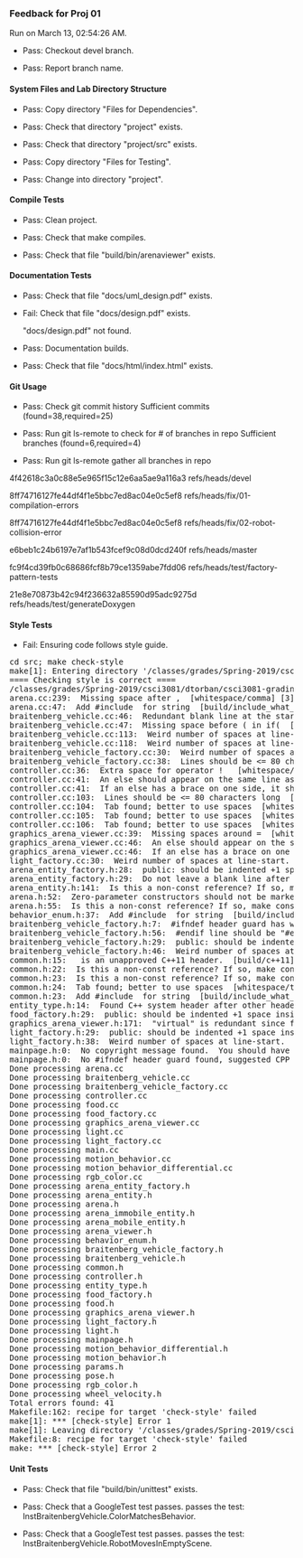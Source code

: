 ### Feedback for Proj 01

Run on March 13, 02:54:26 AM.

+ Pass: Checkout devel branch.



+ Pass: Report branch name.




#### System Files and Lab Directory Structure

+ Pass: Copy directory "Files for Dependencies".



+ Pass: Check that directory "project" exists.

+ Pass: Check that directory "project/src" exists.

+ Pass: Copy directory "Files for Testing".



+ Pass: Change into directory "project".


#### Compile Tests

+ Pass: Clean project.



+ Pass: Check that make compiles.



+ Pass: Check that file "build/bin/arenaviewer" exists.


#### Documentation Tests

+ Pass: Check that file "docs/uml_design.pdf" exists.

+ Fail: Check that file "docs/design.pdf" exists.

     "docs/design.pdf" not found.

+ Pass: Documentation builds.



+ Pass: Check that file "docs/html/index.html" exists.


#### Git Usage

+ Pass: Check git commit history
Sufficient commits (found=38,required=25)

+ Pass: Run git ls-remote to check for # of branches in repo
Sufficient branches (found=6,required=4)

+ Pass: Run git ls-remote gather all branches in repo

4f42618c3a0c88e5e965f15c12e6aa5ae9a116a3	refs/heads/devel

8ff74716127fe44df4f1e5bbc7ed8ac04e0c5ef8	refs/heads/fix/01-compilation-errors

8ff74716127fe44df4f1e5bbc7ed8ac04e0c5ef8	refs/heads/fix/02-robot-collision-error

e6beb1c24b6197e7af1b543fcef9c08d0dcd240f	refs/heads/master

fc9f4cd39fb0c68686fcf8b79ce1359abe7fdd06	refs/heads/test/factory-pattern-tests

21e8e70873b42c94f236632a85590d95adc9275d	refs/heads/test/generateDoxygen




#### Style Tests

+ Fail: Ensuring code follows style guide.

<pre>cd src; make check-style
make[1]: Entering directory '/classes/grades/Spring-2019/csci3081/dtorban/csci3081-grading-env/grading-scripts/grading/Proj_01_Full_Feedback/repo-scher528/project/src'
==== Checking style is correct ====
/classes/grades/Spring-2019/csci3081/dtorban/csci3081-grading-env/grading-scripts/grading/Proj_01_Full_Feedback/repo-scher528/cpplint/cpplint.py --root=.. *.cc *.h
arena.cc:239:  Missing space after ,  [whitespace/comma] [3]
arena.cc:47:  Add #include <string> for string  [build/include_what_you_use] [4]
braitenberg_vehicle.cc:46:  Redundant blank line at the start of a code block should be deleted.  [whitespace/blank_line] [2]
braitenberg_vehicle.cc:47:  Missing space before ( in if(  [whitespace/parens] [5]
braitenberg_vehicle.cc:113:  Weird number of spaces at line-start.  Are you using a 2-space indent?  [whitespace/indent] [3]
braitenberg_vehicle.cc:118:  Weird number of spaces at line-start.  Are you using a 2-space indent?  [whitespace/indent] [3]
braitenberg_vehicle_factory.cc:30:  Weird number of spaces at line-start.  Are you using a 2-space indent?  [whitespace/indent] [3]
braitenberg_vehicle_factory.cc:38:  Lines should be <= 80 characters long  [whitespace/line_length] [2]
controller.cc:36:  Extra space for operator !   [whitespace/operators] [4]
controller.cc:41:  An else should appear on the same line as the preceding }  [whitespace/newline] [4]
controller.cc:41:  If an else has a brace on one side, it should have it on both  [readability/braces] [5]
controller.cc:103:  Lines should be <= 80 characters long  [whitespace/line_length] [2]
controller.cc:104:  Tab found; better to use spaces  [whitespace/tab] [1]
controller.cc:105:  Tab found; better to use spaces  [whitespace/tab] [1]
controller.cc:106:  Tab found; better to use spaces  [whitespace/tab] [1]
graphics_arena_viewer.cc:39:  Missing spaces around =  [whitespace/operators] [4]
graphics_arena_viewer.cc:46:  An else should appear on the same line as the preceding }  [whitespace/newline] [4]
graphics_arena_viewer.cc:46:  If an else has a brace on one side, it should have it on both  [readability/braces] [5]
light_factory.cc:30:  Weird number of spaces at line-start.  Are you using a 2-space indent?  [whitespace/indent] [3]
arena_entity_factory.h:28:  public: should be indented +1 space inside class ArenaEntityFactory  [whitespace/indent] [3]
arena_entity_factory.h:29:  Do not leave a blank line after "public:"  [whitespace/blank_line] [3]
arena_entity.h:141:  Is this a non-const reference? If so, make const or use a pointer: json_object& entity_config  [runtime/references] [2]
arena.h:52:  Zero-parameter constructors should not be marked explicit.  [runtime/explicit] [5]
arena.h:55:  Is this a non-const reference? If so, make const or use a pointer: json_object& arena_object  [runtime/references] [2]
behavior_enum.h:37:  Add #include <string> for string  [build/include_what_you_use] [4]
braitenberg_vehicle_factory.h:7:  #ifndef header guard has wrong style, please use: SRC_BRAITENBERG_VEHICLE_FACTORY_H_  [build/header_guard] [5]
braitenberg_vehicle_factory.h:56:  #endif line should be "#endif  // SRC_BRAITENBERG_VEHICLE_FACTORY_H_"  [build/header_guard] [5]
braitenberg_vehicle_factory.h:29:  public: should be indented +1 space inside class BraitenbergVehicleFactory  [whitespace/indent] [3]
braitenberg_vehicle_factory.h:46:  Weird number of spaces at line-start.  Are you using a 2-space indent?  [whitespace/indent] [3]
common.h:15:  <chrono> is an unapproved C++11 header.  [build/c++11] [5]
common.h:22:  Is this a non-const reference? If so, make const or use a pointer: json_value& v  [runtime/references] [2]
common.h:23:  Is this a non-const reference? If so, make const or use a pointer: json_value& v  [runtime/references] [2]
common.h:24:  Tab found; better to use spaces  [whitespace/tab] [1]
common.h:23:  Add #include <string> for string  [build/include_what_you_use] [4]
entity_type.h:14:  Found C++ system header after other header. Should be: entity_type.h, c system, c++ system, other.  [build/include_order] [4]
food_factory.h:29:  public: should be indented +1 space inside class FoodFactory  [whitespace/indent] [3]
graphics_arena_viewer.h:171:  "virtual" is redundant since function is already declared as "override"  [readability/inheritance] [4]
light_factory.h:29:  public: should be indented +1 space inside class LightFactory  [whitespace/indent] [3]
light_factory.h:38:  Weird number of spaces at line-start.  Are you using a 2-space indent?  [whitespace/indent] [3]
mainpage.h:0:  No copyright message found.  You should have a line: "Copyright [year] <Copyright Owner>"  [legal/copyright] [5]
mainpage.h:0:  No #ifndef header guard found, suggested CPP variable is: SRC_MAINPAGE_H_  [build/header_guard] [5]
Done processing arena.cc
Done processing braitenberg_vehicle.cc
Done processing braitenberg_vehicle_factory.cc
Done processing controller.cc
Done processing food.cc
Done processing food_factory.cc
Done processing graphics_arena_viewer.cc
Done processing light.cc
Done processing light_factory.cc
Done processing main.cc
Done processing motion_behavior.cc
Done processing motion_behavior_differential.cc
Done processing rgb_color.cc
Done processing arena_entity_factory.h
Done processing arena_entity.h
Done processing arena.h
Done processing arena_immobile_entity.h
Done processing arena_mobile_entity.h
Done processing arena_viewer.h
Done processing behavior_enum.h
Done processing braitenberg_vehicle_factory.h
Done processing braitenberg_vehicle.h
Done processing common.h
Done processing controller.h
Done processing entity_type.h
Done processing food_factory.h
Done processing food.h
Done processing graphics_arena_viewer.h
Done processing light_factory.h
Done processing light.h
Done processing mainpage.h
Done processing motion_behavior_differential.h
Done processing motion_behavior.h
Done processing params.h
Done processing pose.h
Done processing rgb_color.h
Done processing wheel_velocity.h
Total errors found: 41
Makefile:162: recipe for target 'check-style' failed
make[1]: *** [check-style] Error 1
make[1]: Leaving directory '/classes/grades/Spring-2019/csci3081/dtorban/csci3081-grading-env/grading-scripts/grading/Proj_01_Full_Feedback/repo-scher528/project/src'
Makefile:8: recipe for target 'check-style' failed
make: *** [check-style] Error 2
</pre>




#### Unit Tests

+ Pass: Check that file "build/bin/unittest" exists.

+ Pass: Check that a GoogleTest test passes.
    passes the test: InstBraitenbergVehicle.ColorMatchesBehavior.



+ Pass: Check that a GoogleTest test passes.
    passes the test: InstBraitenbergVehicle.RobotMovesInEmptyScene.



